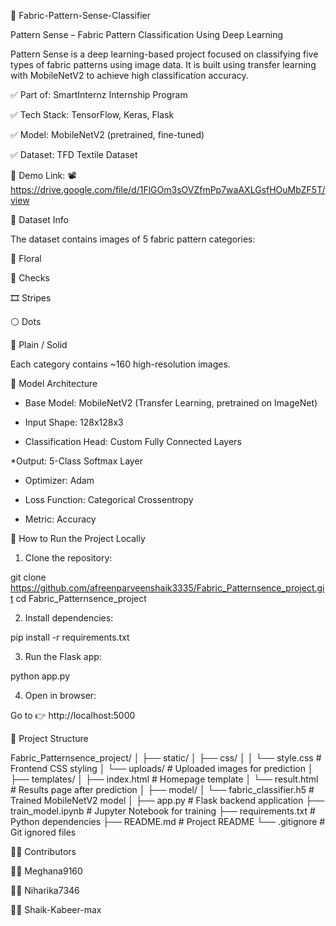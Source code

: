 🧵 Fabric-Pattern-Sense-Classifier

Pattern Sense – Fabric Pattern Classification Using Deep Learning

Pattern Sense is a deep learning-based project focused on classifying five types of fabric patterns using image data.
It is built using transfer learning with MobileNetV2 to achieve high classification accuracy.

✅ Part of: SmartInternz Internship Program

✅ Tech Stack: TensorFlow, Keras, Flask

✅ Model: MobileNetV2 (pretrained, fine-tuned)

✅ Dataset: TFD Textile Dataset

🔗 Demo Link:
📽️ https://drive.google.com/file/d/1FlGOm3sOVZfmPp7waAXLGsfHOuMbZF5T/view




📁 Dataset Info

The dataset contains images of 5 fabric pattern categories:

🌸 Floral

🧵 Checks

🎞️ Stripes

⚪ Dots

🔳 Plain / Solid


Each category contains ~160 high-resolution images.




🧠 Model Architecture

* Base Model: MobileNetV2 (Transfer Learning, pretrained on ImageNet)

* Input Shape: 128x128x3

* Classification Head: Custom Fully Connected Layers

*Output: 5-Class Softmax Layer

* Optimizer: Adam

* Loss Function: Categorical Crossentropy

* Metric: Accuracy





🚀 How to Run the Project Locally

1. Clone the repository:

git clone https://github.com/afreenparveenshaik3335/Fabric_Patternsence_project.git
cd Fabric_Patternsence_project

2. Install dependencies:

pip install -r requirements.txt

3. Run the Flask app:

python app.py

4. Open in browser:

Go to 👉 http://localhost:5000




📂 Project Structure

Fabric_Patternsence_project/
│
├── static/
│   ├── css/
│   │   └── style.css             # Frontend CSS styling
│   └── uploads/                  # Uploaded images for prediction
│
├── templates/
│   ├── index.html                # Homepage template
│   └── result.html               # Results page after prediction
│
├── model/
│   └── fabric_classifier.h5      # Trained MobileNetV2 model
│
├── app.py                        # Flask backend application
├── train_model.ipynb            # Jupyter Notebook for training
├── requirements.txt             # Python dependencies
├── README.md                    # Project README
└── .gitignore                   # Git ignored files




👨‍💻 Contributors

👩‍💻 Meghana9160

👩‍💻 Niharika7346

👨‍💻 Shaik-Kabeer-max
